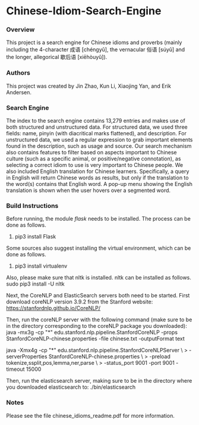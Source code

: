 # Chinese-Idiom-Search-Engine

### Overview ###
This project is a search engine for Chinese idioms and proverbs (mainly including the 4-character 成语 [chéngyǔ], the vernacular 俗语 [súyǔ] and the longer, allegorical 歇后语 [xiēhòuyǔ]).

### Authors ###
This project was created by Jin Zhao, Kun Li, Xiaojing Yan, and Erik Andersen.

### Search Engine ###
The index to the search engine contains 13,279 entries and makes use of both structured and unstructured data. For structured data, we used three fields: name, 
pinyin (with diacritical marks flattened), and description. For unstructured 
data, we used a regular expression to grab important elements found in the description, such as 
usage and source. Our search mechanism also contains features to filter based on aspects important to Chinese culture 
(such as a specific animal, or positive/negative connotation), as selecting a correct idiom to use is very important to Chinese people. 
We also included English translation for Chinese learners. Specifically, a query in English will return Chinese words as results, but only if the translation to the word(s) contains that English word. 
A pop-up menu showing the English translation is shown when the user hovers over a segmented word.

### Build Instructions ###
Before running, the module *flask* needs to be installed. The process can be 
done as follows. 
1. pip3 install Flask 
 
Some sources also suggest installing the virtual environment, which can be done as follows. 
1. pip3 install virtualenv 
 
Also, please make sure that nltk is installed. nltk can be installed as follows. 
sudo pip3 install -U nltk
 
Next, the CoreNLP and ElasticSearch servers both need to be started. First download coreNLP 
version 3.9.2 from the Stanford website: <u>https://stanfordnlp.github.io/CoreNLP/</u>
 
Then, run the coreNLP server with the following command (make sure to be in the directory 
corresponding to the coreNLP package you downloaded):  
java -mx3g -cp "*" edu.stanford.nlp.pipeline.StanfordCoreNLP -props 
StanfordCoreNLP-chinese.properties -file chinese.txt -outputFormat text 
 
java -Xmx4g -cp "*" edu.stanford.nlp.pipeline.StanfordCoreNLPServer \ 
\> -serverProperties StanfordCoreNLP-chinese.properties \ 
\> -preload tokenize,ssplit,pos,lemma,ner,parse \ 
\> -status_port 9001  -port 9001 -timeout 15000 
 
Then, run the elasticsearch server, making sure to be in the directory where you downloaded 
elasticsearch to: 
./bin/elasticsearch

### Notes ###
Please see the file chinese_idioms_readme.pdf for more information.
